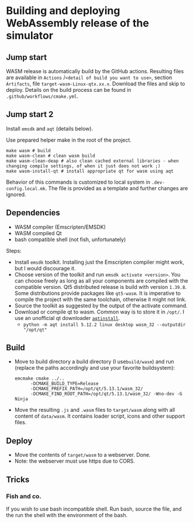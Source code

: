 # Building and deploying WebAssembly release of the simulator

## Jump start

WASM release is automatically build by the GitHub actions. Resulting files are available in `Actions`
/`<detail of build you want to use>`, section `Artifacts`, file `target-wasm-Linux-qtx.xx.x`. Download the files and
skip to deploy. Details on the build process can be found in `.github/workflows/cmake.yml`.

## Jump start 2

Install `emsdk` and `aqt` (details below).

Use prepared helper make in the root of the project.

```shell
make wasm # build
make wasm-clean # clean wasm build
make wasm-clean-deap # also clean cached external libraries - when changing compile settings, of when it just does not work ;)
make wasm-install-qt # install appropriate qt for wasm using aqt
```

Behavior of this commands is customized to local system in `.dev-config.local.mk`. The file is provided as a template
and further changes are ignored.

## Dependencies

- WASM compiler (Emscripten/EMSDK)
- WASM compiled Qt
- bash compatible shell (not fish, unfortunately)

Steps:

- Install `emsdk` toolkit. Installing just the Emscripten compiler might work, but I would discourage it.
- Choose version of the toolkit and run `emsdk activate <version>`. You can choose freely as long as all your components
  are compiled with the compatible version. Qt5 distributed release is build with version `1.39.8`. Some distributions
  provide packages like `qt5-wasm`. It is imperative to compile the project with the same toolchain, otherwise it might
  not link.
- Source the toolkit as suggested by the output of the activate command.
- Download or compile qt to wasm. Common way is to store it in `/opt/`. I use an unofficial qt downloader
  [`aqtinstall`](https://pypi.org/project/aqtinstall/).
  - `python -m aqt install 5.12.2 linux desktop wasm_32 --outputdir "/opt/qt"`

## Build

- Move to build directory a build directory (I use`build/wasm`) and
  run (replace the paths accordingly and use your favorite buildsystem):
  ```shell
  emcmake cmake ../..
        -DCMAKE_BUILD_TYPE=Release
        -DCMAKE_PREFIX_PATH=/opt/qt/5.13.1/wasm_32/ 
        -DCMAKE_FIND_ROOT_PATH=/opt/qt/5.13.1/wasm_32/ -Wno-dev -G Ninja
  ```
- Move the resulting `.js` and `.wasm` files to `target/wasm` along with all content of `data/wasm`. It contains
  loader script, icons and other support files.

## Deploy

- Move the contents of `target/wasm` to a webserver. Done.
- Note: the webserver must use https due to CORS.

## Tricks

### Fish and co.

If you wish to use bash incompatible shell. Run bash, source the file, and the run the shell with the environment of the
bash. 
